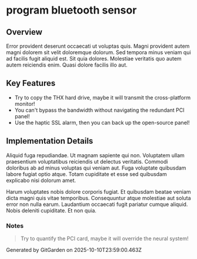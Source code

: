 # program bluetooth sensor

## Overview
Error provident deserunt occaecati ut voluptas quis. Magni provident autem magni dolorem sit velit doloremque dolorum. Sed tempora minus veniam qui ad facilis fugit aliquid est. Sit quia dolores. Molestiae veritatis quo autem autem reiciendis enim. Quasi dolore facilis illo aut.

## Key Features
- Try to copy the THX hard drive, maybe it will transmit the cross-platform monitor!
- You can't bypass the bandwidth without navigating the redundant PCI panel!
- Use the haptic SSL alarm, then you can back up the open-source panel!

## Implementation Details
Aliquid fuga repudiandae. Ut magnam sapiente qui non. Voluptatem ullam praesentium voluptatibus reiciendis ut delectus veritatis. Commodi doloribus ab ad minus voluptas qui veniam aut. Fuga voluptate quibusdam labore fugiat optio atque. Totam cupiditate et esse sed quibusdam explicabo nisi dolorum amet.
 Harum voluptates nobis dolore corporis fugiat. Et quibusdam beatae veniam dicta magni quis vitae temporibus. Consequuntur atque molestiae aut soluta error non nulla earum. Laudantium occaecati fugit pariatur cumque aliquid. Nobis deleniti cupiditate. Et non quia.

### Notes
> Try to quantify the PCI card, maybe it will override the neural system!

Generated by GitGarden on 2025-10-10T23:59:00.463Z